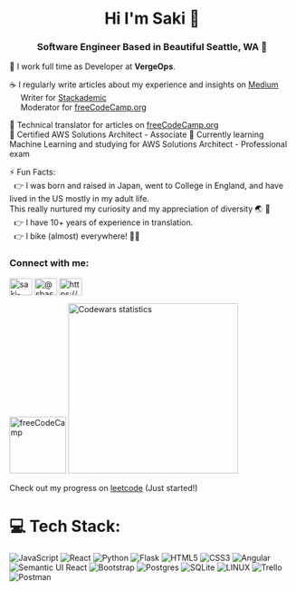 <h1 align="center">Hi I'm Saki 👋</h1>
<h3 align="center">Software Engineer Based in Beautiful Seattle, WA 🗻</h3>

 📝 I work full time as Developer at **VergeOps**.

 ☕️ I regularly write articles about my experience and insights on [Medium](https://medium.com/@sbasken) <br />
&nbsp;&nbsp;&nbsp;&nbsp; Writer for [Stackademic](https://blog.stackademic.com/) <br />
&nbsp;&nbsp;&nbsp;&nbsp; Moderator for [freeCodeCamp.org](https://www.freecodecamp.org) <br />

 📝 Technical translator for articles on [freeCodeCamp.org](https://www.freecodecamp.org/japanese/news/author/saki/) <br />
 🪪 Certified AWS Solutions Architect - Associate
 📝 Currently learning Machine Learning and studying for AWS Solutions Architect - Professional exam
 
 ⚡️ Fun Facts: <br /> 
&nbsp;&nbsp;👉 I was born and raised in Japan, went to College in England, and have lived in the US mostly in my adult life.<br />
     This really nurtured my curiosity and my appreciation of diversity 🌏 📝 <br /> 
&nbsp;&nbsp;👉 I have 10+ years of experience in translation. <br /> 
&nbsp;&nbsp;👉 I bike (almost) everywhere! 🚴‍♀️ <br /> 

<h3 align="left">Connect with me:</h3>
<p align="left">
<a href="https://linkedin.com/in/saki-basken-51b3a151" target="blank"><img align="center" src="https://raw.githubusercontent.com/rahuldkjain/github-profile-readme-generator/master/src/images/icons/Social/linked-in-alt.svg" alt="saki-basken-51b3a151" height="30" width="40" /></a>
<a href="https://medium.com/@sbasken" target="blank"><img align="center" src="https://raw.githubusercontent.com/rahuldkjain/github-profile-readme-generator/master/src/images/icons/Social/medium.svg" alt="@sbasken" height="30" width="40" /></a>
<a href="https://stackoverflow.com/users/21845011/sbasken" target="blank"><img align="center" src="https://raw.githubusercontent.com/rahuldkjain/github-profile-readme-generator/master/src/images/icons/Social/stack-overflow.svg" alt="https://stackoverflow.com/users/21845011/sbasken" height="30" width="40" /></a>
</p>
<a href="https://www.freecodecamp.org/japanese/news/author/saki/"><img src="https://cdn.freecodecamp.org/platform/universal/fcc_primary.svg?logo=freecodecamp&logoColor=white" alt="freeCodeCamp" width="100" /></a>
<img width="300px" alt="Codewars statistics" src="https://www.codewars.com/users/sbasken/badges/large"><br />

Check out my progress on [leetcode](https://leetcode.com/u/sbasken/) (Just started!)<br />

# 💻 Tech Stack:
![JavaScript](https://img.shields.io/badge/javascript-%23323330.svg?style=for-the-badge&logo=javascript&logoColor=%23F7DF1E) ![React](https://img.shields.io/badge/react-%2320232a.svg?style=for-the-badge&logo=react&logoColor=%2361DAFB) ![Python](https://img.shields.io/badge/python-3670A0?style=for-the-badge&logo=python&logoColor=ffdd54) ![Flask](https://img.shields.io/badge/flask-%23000.svg?style=for-the-badge&logo=flask&logoColor=white) ![HTML5](https://img.shields.io/badge/html5-%23E34F26.svg?style=for-the-badge&logo=html5&logoColor=white) ![CSS3](https://img.shields.io/badge/css3-%231572B6.svg?style=for-the-badge&logo=css3&logoColor=white) ![Angular](https://img.shields.io/badge/angular-%23DD0031.svg?style=for-the-badge&logo=angular&logoColor=white) ![Semantic UI React](https://img.shields.io/badge/Semantic%20UI%20React-%2335BDB2.svg?style=for-the-badge&logo=SemanticUIReact&logoColor=white) ![Bootstrap](https://img.shields.io/badge/bootstrap-%23563D7C.svg?style=for-the-badge&logo=bootstrap&logoColor=white) ![Postgres](https://img.shields.io/badge/postgres-%23316192.svg?style=for-the-badge&logo=postgresql&logoColor=white) ![SQLite](https://img.shields.io/badge/sqlite-%2307405e.svg?style=for-the-badge&logo=sqlite&logoColor=white) ![LINUX](https://img.shields.io/badge/Linux-FCC624?style=for-the-badge&logo=linux&logoColor=black) ![Trello](https://img.shields.io/badge/Trello-%23026AA7.svg?style=for-the-badge&logo=Trello&logoColor=white) ![Postman](https://img.shields.io/badge/Postman-FF6C37?style=for-the-badge&logo=postman&logoColor=white)

<!-- Proudly created with GPRM ( https://gprm.itsvg.in ) -->
<!-- 
<p>&nbsp;<img align="center" src="https://github-readme-stats.vercel.app/api?username=sbasken&show_icons=true&locale=en" alt="sbasken" /></p>

<p><img align="center" src="https://github-readme-streak-stats.herokuapp.com/?user=sbasken&" alt="sbasken" /></p> --> 

